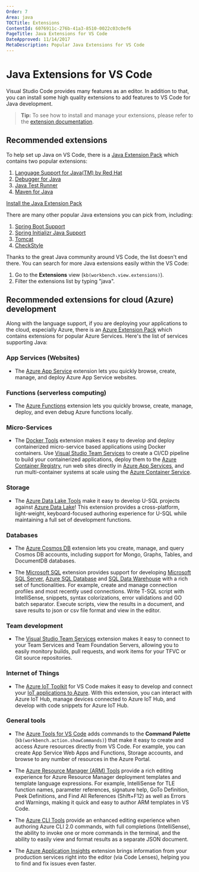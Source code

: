 ```yaml
---
Order: 7
Area: java
TOCTitle: Extensions
ContentId: 6076911c-276b-41a3-8510-0022c03c0ef6
PageTitle: Java Extensions for VS Code
DateApproved: 11/14/2017
MetaDescription: Popular Java Extensions for VS Code
---
```

# Java Extensions for VS Code

Visual Studio Code provides many features as an editor. In addition to that, you can install some high quality extensions to add features to VS Code for Java development.

> **Tip:** To see how to install and manage your extensions, please refer to the [extension documentation](/docs/editor/extension-gallery.md).

## Recommended extensions

To help set up Java on VS Code, there is a [Java Extension Pack](https://marketplace.visualstudio.com/items?itemName=vscjava.vscode-java-pack) which contains two popular extensions:

1. [Language Support for Java(TM) by Red Hat](https://marketplace.visualstudio.com/items?itemName=redhat.java)
2. [Debugger for Java](https://marketplace.visualstudio.com/items?itemName=vscjava.vscode-java-debug)
3. [Java Test Runner](https://marketplace.visualstudio.com/items?itemName=vscjava.vscode-java-test)
4. [Maven for Java](https://marketplace.visualstudio.com/items?itemName=vscjava.vscode-maven)

<a class="tutorial-install-extension-btn" href="vscode:extension/vscjava.vscode-java-pack">Install the Java Extension Pack</a>

There are many other popular Java extensions you can pick from, including:

1. [Spring Boot Support](https://marketplace.visualstudio.com/items?itemName=Pivotal.vscode-spring-boot)
2. [Spring Initializr Java Support](https://marketplace.visualstudio.com/items?itemName=vscjava.vscode-spring-initializr)
3. [Tomcat](https://marketplace.visualstudio.com/items?itemName=adashen.vscode-tomcat)
4. [CheckStyle](https://marketplace.visualstudio.com/items?itemName=shengchen.vscode-checkstyle)

Thanks to the great Java community around VS Code, the list doesn't end there. You can search for more Java extensions easily within the VS Code:

1. Go to the **Extensions** view (`kb(workbench.view.extensions)`).
2. Filter the extensions list by typing "java".

## Recommended extensions for cloud (Azure) development

Along with the language support, if you are deploying your applications to the cloud, especially Azure, there is an [Azure Extension Pack](https://marketplace.visualstudio.com/items?itemName=ms-vscode.vscode-azureextensionpack) which contains extensions for popular Azure Services. Here's the list of services supporting Java:

### App Services (Websites)

* The [Azure App Service](https://marketplace.visualstudio.com/items?itemName=ms-azuretools.vscode-azureappservice) extension lets you quickly browse, create, manage, and deploy Azure App Service websites.

### Functions (serverless computing)

* The [Azure Functions](https://marketplace.visualstudio.com/items?itemName=ms-azuretools.vscode-azurefunctions) extension lets you quickly browse, create, manage, deploy, and even debug Azure functions locally.

### Micro-Services

* The [Docker Tools](https://marketplace.visualstudio.com/items?itemName=PeterJausovec.vscode-docker) extension makes it easy to develop and deploy containerized micro-service based applications using Docker containers. Use [Visual Studio Team Services](https://docs.microsoft.com/vsts) to create a CI/CD pipeline to build your containerized applications, deploy them to the [Azure Container Registry](https://docs.microsoft.com/azure/container-registry/), run web sites directly in [Azure App Services](https://docs.microsoft.com//azure/app-service/), and run multi-container systems at scale using the [Azure Container Service](https://docs.microsoft.com//azure/container-service/).

### Storage

* The [Azure Data Lake Tools](https://marketplace.visualstudio.com/items?itemName=usqlextpublisher.usql-vscode-ext) make it easy to develop U-SQL projects against [Azure Data Lake](https://docs.microsoft.com//azure/data-lake-store/)! This extension provides a cross-platform, light-weight, keyboard-focused authoring experience for U-SQL while maintaining a full set of development functions.

### Databases

* The [Azure Cosmos DB](https://marketplace.visualstudio.com/items?itemName=ms-azuretools.vscode-cosmosdb) extension lets you create, manage, and query Cosmos DB accounts, including support for Mongo, Graphs, Tables, and DocumentDB databases.

* The [Microsoft SQL](https://marketplace.visualstudio.com/items?itemName=ms-mssql.mssql) extension provides support for developing [Microsoft SQL Server](https://www.microsoft.com//sql-server/sql-server-2016), [Azure SQL Database](https://docs.microsoft.com//azure/sql-database/) and [SQL Data Warehouse](https://docs.microsoft.com//azure/sql-data-warehouse/) with a rich set of functionalities. For example, create and manage connection profiles and most recently used connections. Write T-SQL script with IntelliSense, snippets, syntax colorizations, error validations and GO batch separator. Execute scripts, view the results in a document, and save results to json or csv file format and view in the editor.

### Team development

* The [Visual Studio Team Services](https://marketplace.visualstudio.com/items?itemName=ms-vsts.team) extension makes it easy to connect to your Team Services and Team Foundation Servers, allowing you to easily monitory builds, pull requests, and work items for your TFVC or Git source repositories.

### Internet of Things

* The [Azure IoT Toolkit](https://marketplace.visualstudio.com/items?itemName=vsciot-vscode.azure-iot-toolkit) for VS Code makes it easy to develop and connect your [IoT applications to Azure](https://docs.microsoft.com//azure/index#pivot=services&panel=iot). With this extension, you can interact with Azure IoT Hub, manage devices connected to Azure IoT Hub, and develop with code snippets for Azure IoT Hub.

### General tools

* The [Azure Tools for VS Code](https://marketplace.visualstudio.com/items?itemName=bradygaster.azuretoolsforvscode) adds commands to the **Command Palette** (`kb(workbench.action.showCommands)`) that make it easy to create and access Azure resources directly from VS Code. For example, you can create App Service Web Apps and Functions, Storage accounts, and browse to any number of resources in the Azure Portal.

* The [Azure Resource Manager (ARM) Tools](https://marketplace.visualstudio.com/items?itemName=msazurermtools.azurerm-vscode-tools) provide a rich editing experience for Azure Resource Manager deployment templates and template language expressions. For example, IntelliSense for TLE function names, parameter references, signature help, GoTo Definition, Peek Definitions, and Find All References (Shift+F12) as well as Errors and Warnings, making it quick and easy to author ARM templates in VS Code.

* The [Azure CLI Tools](https://marketplace.visualstudio.com/items?itemName=ms-vscode.azurecli) provide an enhanced editing experience when authoring Azure CLI 2.0 commands, with full completions (IntelliSense), the ability to invoke one or more commands in the terminal, and the ability to easily view and format results as a separate JSON document.

* The [Azure Application Insights](https://marketplace.visualstudio.com/items?itemName=VisualStudioOnlineApplicationInsights.application-insights) extension brings information from your production services right into the editor (via Code Lenses), helping you to find and fix issues even faster.
